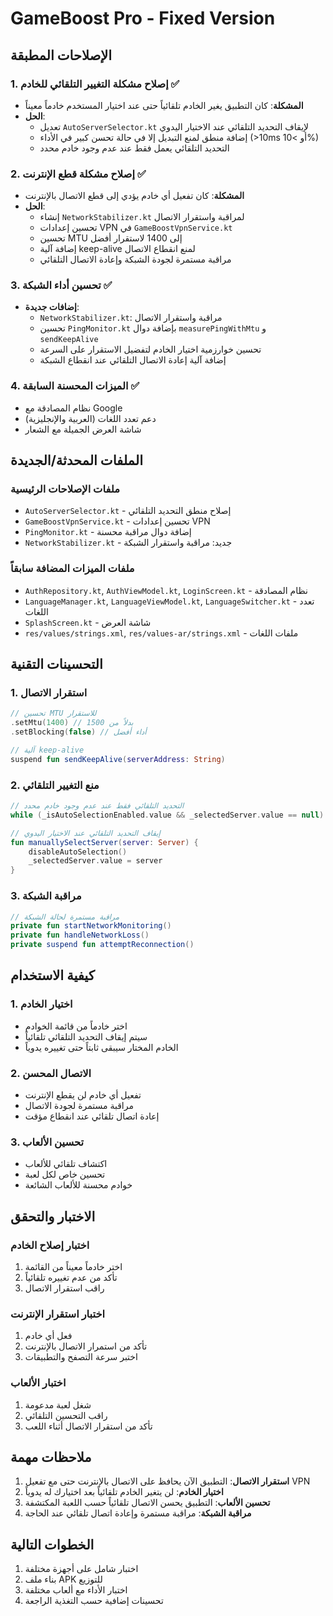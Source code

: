# GameBoost Pro - Fixed Version

## الإصلاحات المطبقة

### 1. إصلاح مشكلة التغيير التلقائي للخادم ✅
- **المشكلة**: كان التطبيق يغير الخادم تلقائياً حتى عند اختيار المستخدم خادماً معيناً
- **الحل**: 
  - تعديل `AutoServerSelector.kt` لإيقاف التحديد التلقائي عند الاختيار اليدوي
  - إضافة منطق لمنع التبديل إلا في حالة تحسن كبير في الأداء (>10ms أو >10%)
  - التحديد التلقائي يعمل فقط عند عدم وجود خادم محدد

### 2. إصلاح مشكلة قطع الإنترنت ✅
- **المشكلة**: كان تفعيل أي خادم يؤدي إلى قطع الاتصال بالإنترنت
- **الحل**:
  - إنشاء `NetworkStabilizer.kt` لمراقبة واستقرار الاتصال
  - تحسين إعدادات VPN في `GameBoostVpnService.kt`
  - تحسين MTU إلى 1400 لاستقرار أفضل
  - إضافة آلية keep-alive لمنع انقطاع الاتصال
  - مراقبة مستمرة لجودة الشبكة وإعادة الاتصال التلقائي

### 3. تحسين أداء الشبكة ✅
- **إضافات جديدة**:
  - `NetworkStabilizer.kt`: مراقبة واستقرار الاتصال
  - تحسين `PingMonitor.kt` بإضافة دوال `measurePingWithMtu` و `sendKeepAlive`
  - تحسين خوارزمية اختيار الخادم لتفضيل الاستقرار على السرعة
  - إضافة آلية إعادة الاتصال التلقائي عند انقطاع الشبكة

### 4. الميزات المحسنة السابقة ✅
- نظام المصادقة مع Google
- دعم تعدد اللغات (العربية والإنجليزية)
- شاشة العرض الجميلة مع الشعار

## الملفات المحدثة/الجديدة

### ملفات الإصلاحات الرئيسية
- `AutoServerSelector.kt` - إصلاح منطق التحديد التلقائي
- `GameBoostVpnService.kt` - تحسين إعدادات VPN
- `PingMonitor.kt` - إضافة دوال مراقبة محسنة
- `NetworkStabilizer.kt` - جديد: مراقبة واستقرار الشبكة

### ملفات الميزات المضافة سابقاً
- `AuthRepository.kt`, `AuthViewModel.kt`, `LoginScreen.kt` - نظام المصادقة
- `LanguageManager.kt`, `LanguageViewModel.kt`, `LanguageSwitcher.kt` - تعدد اللغات
- `SplashScreen.kt` - شاشة العرض
- `res/values/strings.xml`, `res/values-ar/strings.xml` - ملفات اللغات

## التحسينات التقنية

### 1. استقرار الاتصال
```kotlin
// تحسين MTU للاستقرار
.setMtu(1400) // بدلاً من 1500
.setBlocking(false) // أداء أفضل

// آلية keep-alive
suspend fun sendKeepAlive(serverAddress: String)
```

### 2. منع التغيير التلقائي
```kotlin
// التحديد التلقائي فقط عند عدم وجود خادم محدد
while (_isAutoSelectionEnabled.value && _selectedServer.value == null)

// إيقاف التحديد التلقائي عند الاختيار اليدوي
fun manuallySelectServer(server: Server) {
    disableAutoSelection()
    _selectedServer.value = server
}
```

### 3. مراقبة الشبكة
```kotlin
// مراقبة مستمرة لحالة الشبكة
private fun startNetworkMonitoring()
private fun handleNetworkLoss()
private suspend fun attemptReconnection()
```

## كيفية الاستخدام

### 1. اختيار الخادم
- اختر خادماً من قائمة الخوادم
- سيتم إيقاف التحديد التلقائي تلقائياً
- الخادم المختار سيبقى ثابتاً حتى تغييره يدوياً

### 2. الاتصال المحسن
- تفعيل أي خادم لن يقطع الإنترنت
- مراقبة مستمرة لجودة الاتصال
- إعادة اتصال تلقائي عند انقطاع مؤقت

### 3. تحسين الألعاب
- اكتشاف تلقائي للألعاب
- تحسين خاص لكل لعبة
- خوادم محسنة للألعاب الشائعة

## الاختبار والتحقق

### اختبار إصلاح الخادم
1. اختر خادماً معيناً من القائمة
2. تأكد من عدم تغييره تلقائياً
3. راقب استقرار الاتصال

### اختبار استقرار الإنترنت
1. فعل أي خادم
2. تأكد من استمرار الاتصال بالإنترنت
3. اختبر سرعة التصفح والتطبيقات

### اختبار الألعاب
1. شغل لعبة مدعومة
2. راقب التحسين التلقائي
3. تأكد من استقرار الاتصال أثناء اللعب

## ملاحظات مهمة

1. **استقرار الاتصال**: التطبيق الآن يحافظ على الاتصال بالإنترنت حتى مع تفعيل VPN
2. **اختيار الخادم**: لن يتغير الخادم تلقائياً بعد اختيارك له يدوياً
3. **تحسين الألعاب**: التطبيق يحسن الاتصال تلقائياً حسب اللعبة المكتشفة
4. **مراقبة الشبكة**: مراقبة مستمرة وإعادة اتصال تلقائي عند الحاجة

## الخطوات التالية

1. اختبار شامل على أجهزة مختلفة
2. بناء ملف APK للتوزيع
3. اختبار الأداء مع ألعاب مختلفة
4. تحسينات إضافية حسب التغذية الراجعة

